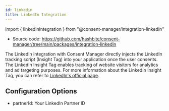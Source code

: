 ```yaml
---
id: linkedin
title: LinkedIn Integration
---
```


import { linkedinIntegration } from "@consent-manager/integration-linkedin"

- Source code: https://github.com/hashbite/consent-manager/tree/main/packages/integration-linkedin

The LinkedIn integration with Consent Manager directly injects the LinkedIn tracking script (Insight Tag) into your application once the user consents. The LinkedIn Insight Tag enables tracking of website visitors for analytics and ad targeting purposes. For more information about the LinkedIn Insight Tag, you can refer to [LinkedIn's official page](https://business.linkedin.com/marketing-solutions/insight-tag).

<IntegrationProfile integration={linkedinIntegration({})} />

## Configuration Options

* partnerId: Your LinkedIn Partner ID